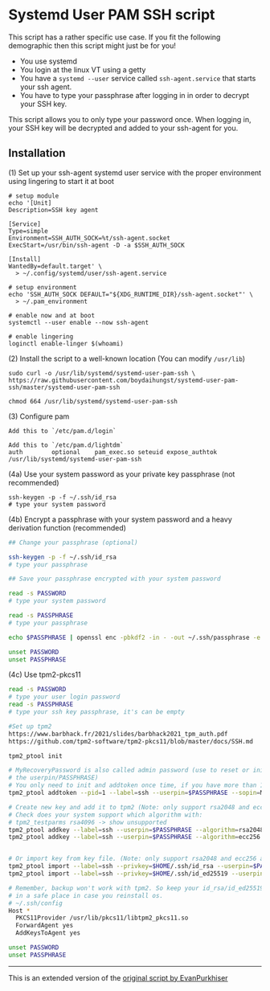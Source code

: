 # Systemd User PAM SSH script

This script has a rather specific use case. If you fit the following demographic
then this script might just be for you!

* You use systemd
* You login at the linux VT using a getty
* You have a `systemd --user` service called `ssh-agent.service` that starts
   your ssh agent.
* You have to type your passphrase after logging in in order to
   decrypt your SSH key.

This script allows you to only type your password once. When logging in, your
SSH key will be decrypted and added to your ssh-agent for you.

## Installation

(1) Set up your ssh-agent systemd user service with the proper
    environment using lingering to start it at boot

    # setup module
    echo '[Unit]
    Description=SSH key agent

    [Service]
    Type=simple
    Environment=SSH_AUTH_SOCK=%t/ssh-agent.socket
    ExecStart=/usr/bin/ssh-agent -D -a $SSH_AUTH_SOCK

    [Install]
    WantedBy=default.target' \
      > ~/.config/systemd/user/ssh-agent.service

    # setup environment
    echo 'SSH_AUTH_SOCK DEFAULT="${XDG_RUNTIME_DIR}/ssh-agent.socket"' \
      > ~/.pam_environment

    # enable now and at boot
    systemctl --user enable --now ssh-agent

    # enable lingering
    loginctl enable-linger $(whoami)

(2) Install the script to a well-known location (You can modify `/usr/lib`)

    sudo curl -o /usr/lib/systemd/systemd-user-pam-ssh \
    https://raw.githubusercontent.com/boydaihungst/systemd-user-pam-ssh/master/systemd-user-pam-ssh

    chmod 664 /usr/lib/systemd/systemd-user-pam-ssh

(3) Configure pam

    Add this to `/etc/pam.d/login`

    Add this to `/etc/pam.d/lightdm`
    auth        optional    pam_exec.so seteuid expose_authtok /usr/lib/systemd/systemd-user-pam-ssh

(4a) Use your system password as your private key passphrase (not recommended)

    ssh-keygen -p -f ~/.ssh/id_rsa
    # type your system password

(4b) Encrypt a passphrase with your system password and a heavy derivation function (recommended)

```bash
## Change your passphrase (optional)

ssh-keygen -p -f ~/.ssh/id_rsa
# type your passphrase

## Save your passphrase encrypted with your system password

read -s PASSWORD
# type your system password

read -s PASSPHRASE
# type your passphrase

echo $PASSPHRASE | openssl enc -pbkdf2 -in - -out ~/.ssh/passphrase -e -aes256 -k "$PASSWORD"

unset PASSWORD
unset PASSPHRASE
```

(4c) Use tpm2-pkcs11

```bash
read -s PASSWORD
# type your user login password
read -s PASSPHRASE
# type your ssh key passphrase, it's can be empty

#Set up tpm2 
https://www.barbhack.fr/2021/slides/barbhack2021_tpm_auth.pdf
https://github.com/tpm2-software/tpm2-pkcs11/blob/master/docs/SSH.md

tpm2_ptool init

# MyRecoveryPassword is also called admin password (use to reset or initialize
# the userpin/PASSPHRASE)
# You only need to init and addtoken once time, if you have more than 1 ssh key, repeat addkey cmd.
tpm2_ptool addtoken --pid=1 --label=ssh --userpin=$PASSPHRASE --sopin=MyRecoveryPassword

# Create new key and add it to tpm2 (Note: only support rsa2048 and ecc256 algorithms)
# Check does your system support which algorithm with: 
# tpm2_testparms rsa4096 -> show unsupported
tpm2_ptool addkey --label=ssh --userpin=$PASSPHRASE --algorithm=rsa2048 # rsa key
tpm2_ptool addkey --label=ssh --userpin=$PASSPHRASE --algorithm=ecc256 # ed25519 key


# Or import key from key file. (Note: only support rsa2048 and ecc256 algorithms)
tpm2_ptool import --label=ssh --privkey=$HOME/.ssh/id_rsa --userpin=$PASSPHRASE #id_rsa
tpm2_ptool import --label=ssh --privkey=$HOME/.ssh/id_ed25519 --userpin=$PASSPHRASE #id_ed25519

# Remember, backup won't work with tpm2. So keep your id_rsa/id_ed25519
# in a safe place in case you reinstall os.
# ~/.ssh/config
Host *
  PKCS11Provider /usr/lib/pkcs11/libtpm2_pkcs11.so
  ForwardAgent yes
  AddKeysToAgent yes

unset PASSWORD
unset PASSPHRASE
```

---
This is an extended version of the [original script by EvanPurkhiser](https://github.com/EvanPurkhiser/systemd-user-pam-ssh)
